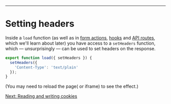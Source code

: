 ------
# **Setting headers**
Inside a `load` function (as well as in [form actions](https://learn.svelte.dev/tutorial/the-form-element), [hooks](https://learn.svelte.dev/tutorial/handle) and [API routes](https://learn.svelte.dev/tutorial/get-handlers), which we'll learn about later) you have access to a `setHeaders` function, which — unsurprisingly — can be used to set headers on the response.
```javascript title="src/routes/part3/headers&cookies/setting-headers/+page.server.js" /{ setHeaders }/ /  setHeaders({/ /  });/ {3}
export function load({ setHeaders }) {
  setHeaders({
    'Content-Type': 'text/plain'
  });
}
```
(You may need to reload the page( or iframe) to see the effect.)

[Next: Reading and writing cookies](http://localhost:5173/part3/headers&cookies/cookies)
